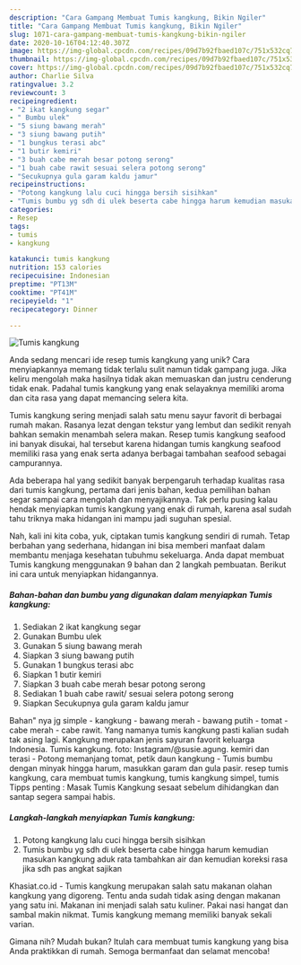 ```yaml
---
description: "Cara Gampang Membuat Tumis kangkung, Bikin Ngiler"
title: "Cara Gampang Membuat Tumis kangkung, Bikin Ngiler"
slug: 1071-cara-gampang-membuat-tumis-kangkung-bikin-ngiler
date: 2020-10-16T04:12:40.307Z
image: https://img-global.cpcdn.com/recipes/09d7b92fbaed107c/751x532cq70/tumis-kangkung-foto-resep-utama.jpg
thumbnail: https://img-global.cpcdn.com/recipes/09d7b92fbaed107c/751x532cq70/tumis-kangkung-foto-resep-utama.jpg
cover: https://img-global.cpcdn.com/recipes/09d7b92fbaed107c/751x532cq70/tumis-kangkung-foto-resep-utama.jpg
author: Charlie Silva
ratingvalue: 3.2
reviewcount: 3
recipeingredient:
- "2 ikat kangkung segar"
- " Bumbu ulek"
- "5 siung bawang merah"
- "3 siung bawang putih"
- "1 bungkus terasi abc"
- "1 butir kemiri"
- "3 buah cabe merah besar potong serong"
- "1 buah cabe rawit sesuai selera potong serong"
- "Secukupnya gula garam kaldu jamur"
recipeinstructions:
- "Potong kangkung lalu cuci hingga bersih sisihkan"
- "Tumis bumbu yg sdh di ulek beserta cabe hingga harum kemudian masukan kangkung aduk rata tambahkan air dan kemudian koreksi rasa jika sdh pas angkat sajikan"
categories:
- Resep
tags:
- tumis
- kangkung

katakunci: tumis kangkung 
nutrition: 153 calories
recipecuisine: Indonesian
preptime: "PT13M"
cooktime: "PT41M"
recipeyield: "1"
recipecategory: Dinner

---
```



![Tumis kangkung](https://img-global.cpcdn.com/recipes/09d7b92fbaed107c/751x532cq70/tumis-kangkung-foto-resep-utama.jpg)

Anda sedang mencari ide resep tumis kangkung yang unik? Cara menyiapkannya memang tidak terlalu sulit namun tidak gampang juga. Jika keliru mengolah maka hasilnya tidak akan memuaskan dan justru cenderung tidak enak. Padahal tumis kangkung yang enak selayaknya memiliki aroma dan cita rasa yang dapat memancing selera kita.

Tumis kangkung sering menjadi salah satu menu sayur favorit di berbagai rumah makan. Rasanya lezat dengan tekstur yang lembut dan sedikit renyah bahkan semakin menambah selera makan. Resep tumis kangkung seafood ini banyak disukai, hal tersebut karena hidangan tumis kangkung seafood memiliki rasa yang enak serta adanya berbagai tambahan seafood sebagai campurannya.

Ada beberapa hal yang sedikit banyak berpengaruh terhadap kualitas rasa dari tumis kangkung, pertama dari jenis bahan, kedua pemilihan bahan segar sampai cara mengolah dan menyajikannya. Tak perlu pusing kalau hendak menyiapkan tumis kangkung yang enak di rumah, karena asal sudah tahu triknya maka hidangan ini mampu jadi suguhan spesial.


Nah, kali ini kita coba, yuk, ciptakan tumis kangkung sendiri di rumah. Tetap berbahan yang sederhana, hidangan ini bisa memberi manfaat dalam membantu menjaga kesehatan tubuhmu sekeluarga. Anda dapat membuat Tumis kangkung menggunakan 9 bahan dan 2 langkah pembuatan. Berikut ini cara untuk menyiapkan hidangannya.

<!--inarticleads1-->

##### Bahan-bahan dan bumbu yang digunakan dalam menyiapkan Tumis kangkung:

1. Sediakan 2 ikat kangkung segar
1. Gunakan  Bumbu ulek
1. Gunakan 5 siung bawang merah
1. Siapkan 3 siung bawang putih
1. Gunakan 1 bungkus terasi abc
1. Siapkan 1 butir kemiri
1. Siapkan 3 buah cabe merah besar potong serong
1. Sediakan 1 buah cabe rawit/ sesuai selera potong serong
1. Siapkan Secukupnya gula garam kaldu jamur


Bahan&#34; nya jg simple - kangkung - bawang merah - bawang putih - tomat - cabe merah - cabe rawit. Yang namanya tumis kangkung pasti kalian sudah tak asing lagi. Kangkung merupakan jenis sayuran favorit keluarga Indonesia. Tumis kangkung. foto: Instagram/@susie.agung. kemiri dan terasi - Potong memanjang tomat, petik daun kangkung - Tumis bumbu dengan minyak hingga harum, masukkan garam dan gula pasir. resep tumis kangkung, cara membuat tumis kangkung, tumis kangkung simpel, tumis Tipps penting : Masak Tumis Kangkung sesaat sebelum dihidangkan dan santap segera sampai habis. 

<!--inarticleads2-->

##### Langkah-langkah menyiapkan Tumis kangkung:

1. Potong kangkung lalu cuci hingga bersih sisihkan
1. Tumis bumbu yg sdh di ulek beserta cabe hingga harum kemudian masukan kangkung aduk rata tambahkan air dan kemudian koreksi rasa jika sdh pas angkat sajikan


Khasiat.co.id - Tumis kangkung merupakan salah satu makanan olahan kangkung yang digoreng. Tentu anda sudah tidak asing dengan makanan yang satu ini. Makanan ini menjadi salah satu kuliner. Pakai nasi hangat dan sambal makin nikmat. Tumis kangkung memang memiliki banyak sekali varian. 

Gimana nih? Mudah bukan? Itulah cara membuat tumis kangkung yang bisa Anda praktikkan di rumah. Semoga bermanfaat dan selamat mencoba!
